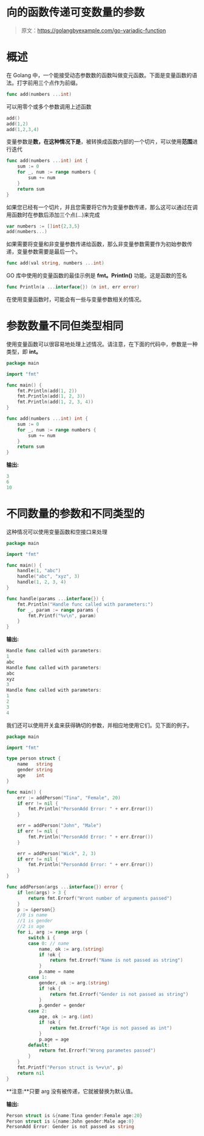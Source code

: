# 向的函数传递可变数量的参数

> 原文：<https://golangbyexample.com/go-variadic-function>

# 概述

在 Golang 中，一个能接受动态参数数的函数叫做变元函数。下面是变量函数的语法。打字前用三个点作为前缀。

```go
func add(numbers ...int)
```

可以用零个或多个参数调用上述函数

```go
add()
add(1,2)
add(1,2,3,4)
```

变量参数是**数，在这种情况下是**，被转换成函数内部的一个切片，可以使用**范围**进行迭代

```go
func add(numbers ...int) int {
    sum := 0
    for _, num := range numbers {
        sum += num
    }
    return sum
}
```

如果您已经有一个切片，并且您需要将它作为变量参数传递，那么这可以通过在调用函数时在参数后添加三个点(…)来完成

```go
var numbers := []int{2,3,5}
add(numbers...)
```

如果需要将变量和非变量参数传递给函数，那么非变量参数需要作为初始参数传递，变量参数需要是最后一个。

```go
func add(val string, numbers ...int)
```

GO 库中使用的变量函数的最佳示例是 **fmt。Println()** 功能。这是函数的签名

```go
func Println(a ...interface{}) (n int, err error) 
```

在使用变量函数时，可能会有一些与变量参数相关的情况。

# **参数数量不同但类型相同**

使用变量函数可以很容易地处理上述情况。请注意，在下面的代码中，参数是一种类型，即 **int。**

```go
package main

import "fmt"

func main() {
    fmt.Println(add(1, 2))
    fmt.Println(add(1, 2, 3))
    fmt.Println(add(1, 2, 3, 4))
}

func add(numbers ...int) int {
    sum := 0
    for _, num := range numbers {
        sum += num
    }
    return sum
}
```

**输出:**

```go
3
6
10
```

# **不同数量的参数和不同类型的**

这种情况可以使用变量函数和空接口来处理

```go
package main

import "fmt"

func main() {
    handle(1, "abc")
    handle("abc", "xyz", 3)
    handle(1, 2, 3, 4)
}

func handle(params ...interface{}) {
    fmt.Println("Handle func called with parameters:")
    for _, param := range params {
        fmt.Printf("%v\n", param)
    }
}
```

**输出:**

```go
Handle func called with parameters:
1
abc
Handle func called with parameters:
abc
xyz
3
Handle func called with parameters:
1
2
3
4
```

我们还可以使用开关盒来获得确切的参数，并相应地使用它们。见下面的例子。

```go
package main

import "fmt"

type person struct {
    name   string
    gender string
    age    int
}

func main() {
    err := addPerson("Tina", "Female", 20)
    if err != nil {
        fmt.Println("PersonAdd Error: " + err.Error())
    }

    err = addPerson("John", "Male")
    if err != nil {
        fmt.Println("PersonAdd Error: " + err.Error())
    }

    err = addPerson("Wick", 2, 3)
    if err != nil {
        fmt.Println("PersonAdd Error: " + err.Error())
    }
}

func addPerson(args ...interface{}) error {
    if len(args) > 3 {
        return fmt.Errorf("Wront number of arguments passed")
    }
    p := &person{}
    //0 is name
    //1 is gender
    //2 is age
    for i, arg := range args {
        switch i {
        case 0: // name
            name, ok := arg.(string)
            if !ok {
                return fmt.Errorf("Name is not passed as string")
            }
            p.name = name
        case 1:
            gender, ok := arg.(string)
            if !ok {
                return fmt.Errorf("Gender is not passed as string")
            }
            p.gender = gender
        case 2:
            age, ok := arg.(int)
            if !ok {
                return fmt.Errorf("Age is not passed as int")
            }
            p.age = age
        default:
            return fmt.Errorf("Wrong parametes passed")
        }
    }
    fmt.Printf("Person struct is %+v\n", p)
    return nil
}
```

**注意:**只要 arg 没有被传递，它就被替换为默认值。

**输出:**

```go
Person struct is &{name:Tina gender:Female age:20}
Person struct is &{name:John gender:Male age:0}
PersonAdd Error: Gender is not passed as string
```
